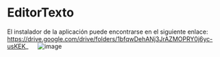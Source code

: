 # EditorTexto

El instalador de la aplicación puede encontrarse en el siguiente enlace:
https://drive.google.com/drive/folders/1bfqwDehANj3JrAZMOPRY0j6yc-usKEK_
 
![image](https://github.com/user-attachments/assets/f8369929-b939-4f18-ad02-1892fe7ce86e)
